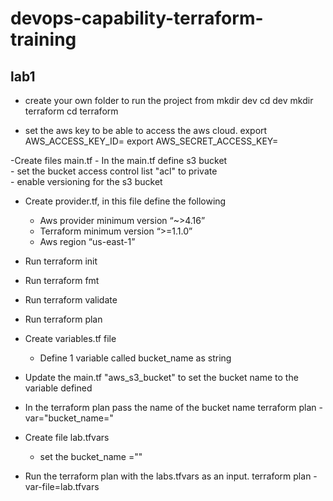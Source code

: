 # devops-capability-terraform-training
## lab1
- create your own folder to run the project from 
mkdir dev
cd dev
mkdir terraform
cd terraform

- set the aws key to be able to access the aws cloud.
export AWS_ACCESS_KEY_ID=<use access key provided on the aws sandbox>
export AWS_SECRET_ACCESS_KEY=<use access key provided on the aws sandbox>

-Create files main.tf
	- In the main.tf define s3 bucket		
	- set the bucket access control list "acl" to private				
	- enable versioning for the s3 bucket

- Create provider.tf, in this file define the following
	- Aws provider minimum version “~>4.16”
	- Terraform minimum version “>=1.1.0”
	- Aws region  “us-east-1”

- Run terraform init

- Run terraform fmt

- Run terraform validate

- Run terraform plan

- Create variables.tf file 
	- Define 1 variable called bucket_name as string

- Update the main.tf "aws_s3_bucket" to set the bucket name to the variable defined


- In the terraform plan pass the name of the bucket name 
	terraform plan -var="bucket_name=<choose a name>"
	
- Create file lab.tfvars
	- set the bucket_name ="<username>"
	
- Run the terraform plan with the labs.tfvars as an input. 
	terraform plan -var-file=lab.tfvars
